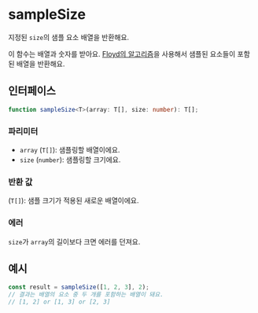 # sampleSize

지정된 `size`의 샘플 요소 배열을 반환해요.

이 함수는 배열과 숫자를 받아요. [Floyd의 알고리즘](https://www.nowherenearithaca.com/2013/05/robert-floyds-tiny-and-beautiful.html)을 사용해서 샘플된 요소들이 포함된 배열을 반환해요.

## 인터페이스

```typescript
function sampleSize<T>(array: T[], size: number): T[];
```

### 파리미터

- `array` (`T[]`): 샘플링할 배열이에요.
- `size` (`number`): 샘플링할 크기에요.

### 반환 값

(`T[]`): 샘플 크기가 적용된 새로운 배열이에요.

### 에러

`size`가 `array`의 길이보다 크면 에러를 던져요.

## 예시

```typescript
const result = sampleSize([1, 2, 3], 2);
// 결과는 배열의 요소 중 두 개를 포함하는 배열이 돼요.
// [1, 2] or [1, 3] or [2, 3]
```
